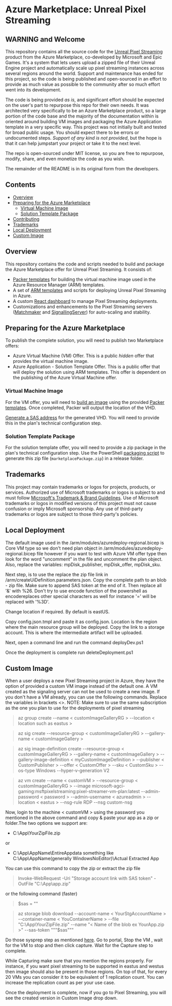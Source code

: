 # Azure Marketplace: Unreal Pixel Streaming

## WARNING and Welcome
This repository contains all the source code for the [Unreal Pixel Streaming](https://azuremarketplace.microsoft.com/en-US/marketplace/apps/epicgames.unreal-pixel-streaming?tab=overview) product from the Azure Marketplace, co-developed by Microsoft and Epic Games. It's a system that lets users upload a zipped file of their Unreal Engine project and automatically scale up pixel streaming instances across several regions around the world. Support and maintenance has ended for this project, so the code is being published and open-sourced in an effort to provide as much value as possible to the community after so much effort went into its development.

The code is being provided *as is*, and significant effort should be expected on the user's part to repurpose this repo for their own needs. It was architected very specifically to be an Azure Marketplace product, so a large portion of the code base and the majority of the documentation within is oriented around building VM images and packaging the Azure Application template in a very specific way. This project was not initially built and tested for broad public usage. You should expect there to be errors or undocumented steps. *Support of any kind is not provided*, but the hope is that it can help jumpstart your project or take it to the next level.

The repo is open-sourced under MIT license, so you are free to repurpose, modify, share, and even monetize the code as you wish.

The remainder of the README is in its original form from the developers.


## Contents

- [Overview](#overview)
- [Preparing for the Azure Marketplace](#preparing-for-the-azure-marketplace)
  - [Virtual Machine Image](#virtual-machine-image)
  - [Solution Template Package](#solution-template-package)
- [Contributing](#contributing)
- [Trademarks](#trademarks)
- [Local Deployment](#localdeployment)
- [Custom Image](#customImage)

## Overview

This repository contains the code and scripts needed to build and package the Azure Marketplace offer for Unreal Pixel Streaming. It consists of:

- [Packer templates](packer/README.md) for building the virtual machine image used in the Azure Resource Manager (ARM) templates.
- A set of [ARM templates](arm) and scripts for deploying Unreal Pixel Streaming in Azure.
- A custom [React dashboard](Unreal/Engine/Source/Programs/PixelStreaming/WebServers/Dashboard) to manage Pixel Streaming deployments.
- Customizations and enhancements to the Pixel Streaming servers ([Matchmaker](Unreal/Engine/Source/Programs/PixelStreaming/WebServers/Matchmaker) and [SignallingServer](Unreal/Engine/Source/Programs/PixelStreaming/WebServers/SignallingWebServer)) for auto-scaling and stability.

## Preparing for the Azure Marketplace

To publish the complete solution, you will need to publish two Marketplace offers:

- Azure Virtual Machine (VM) Offer. This is a public *hidden* offer that provides the virtual machine image.
- Azure Application - Solution Template Offer. This is a public offer that will deploy the solution using ARM templates. This offer is dependent on the publishing of the Azure Virtual Machine offer.

### Virtual Machine Image

For the VM offer, you will need to [build an image](packer/README.md) using the provided [Packer templates](packer). Once completed, Packer will output the location of the VHD.

[Generate a SAS address](https://docs.microsoft.com/en-us/azure/marketplace/azure-vm-get-sas-uri#generate-the-sas-address) for the generated VHD. You will need to provide this in the plan's technical configuration step.

### Solution Template Package

For the solution template offer, you will need to provide a zip package in the plan's technical configuration step. Use the PowerShell [packaging script](package/package.ps1) to generate this zip file (`marketplacePackage.zip`) in a release folder.

## Trademarks

This project may contain trademarks or logos for projects, products, or services. Authorized use of Microsoft trademarks or logos is subject to and must follow
[Microsoft's Trademark & Brand Guidelines](https://www.microsoft.com/en-us/legal/intellectualproperty/trademarks/usage/general).
Use of Microsoft trademarks or logos in modified versions of this project must not cause confusion or imply Microsoft sponsorship.
Any use of third-party trademarks or logos are subject to those third-party's policies.

## Local Deployment

The default image used in the /arm/modules/azuredeploy-regional.bicep is Core VM type so we don't need plan object in /arm/modules/azuredeploy-regional.bicep file however if you want to test with Azure VM offer type then look for the word "uncomment" in the file and uncomment the plan object. Also, replace the variables: mpDisk_publisher, mpDisk_offer, mpDisk_sku. 

Next step, is to use the replace the zip file link in /arm/createUiDefinition.parameters.json. Copy the complete path to an blob - zip file. Make sure to append SAS token at the end of it. Then replace all '&' with %26. Don't try to use encode function of the powershell as encodereplaces other special characters as well for instance '=' will be replaced with '%3D'. 

Change location if required. By default is eastUS. 

Copy config.json.tmpl and paste it as config.json. Location is the region where the main resource group will be deployed. Copy the link to a storage account. This is where the intermediate artifact will be uploaded. 

Next, open a command line and run the command deployDev.ps1 <new-resource-group-name>
  
Once the deployment is complete run deleteDeployment.ps1 <resource-group-name>


## Custom Image
When a user deploys a new Pixel Streaming project in Azure, they have the option of provided a custom VM image instead of the default one. A VM created as the signaling server can not be used to create a new image. If you don't have a VM already, you can use the following commands. Replace the variables in brackets <>. NOTE: Make sure to use the same subscription as the one you plan to use for the deployments of pixel streaming


>az group create --name < customImageGalleryRG > --location < location such as eastus >

>az sig create --resource-group < customImageGalleryRG > --gallery-name < customImageGallery >


>az sig image-definition create --resource-group < customImageGalleryRG > --gallery-name < customImageGallery > --gallery-image-definition < myCustomImageDefinition > --publisher < CustomPublisher > --offer < CustomOffer > --sku < CustomSku > --os-type Windows --hyper-v-generation V2


>az vm create --name < customVM > --resource-group < customImageGalleryRG > --image microsoft-agci-gaming:msftpixelstreaming:pixel-streamer-vm-plan:latest --admin-password < password > --admin-username < azureadmin > --location < eastus > --nsg-rule RDP --nsg custom-nsg


Now, login to the machine < customVM > using the password you mentioned in the above command and copy & paste your app as a zip or folder.The two options we support are:
  - C:\App\YourZipFile.zip
  
  or
  
  - C:\App\AppName\EntireAppdata something like C:\App\AppName(generally WindowsNoEditor)\Actual Extracted App
  
You can use this command to copy the zip or extract the zip file
  
>Invoke-WebRequest -Uri "Storage account link with SAS token" -OutFile "C:\App\app.zip"

or the following command (faster)

>$sas = "<sas token just the token to the container not the URL>" 

>az storage blob download --account-name < YourStgAccountName > --container-name < YouContainerName > --file "C:\App\YourZipFile.zip" --name "< Name of the blob ex YourApp.zip >" --sas-token """$sas"""


Do those sysprep step as mentioned [here](https://learn.microsoft.com/en-us/azure/virtual-machines/windows/download-vhd?tabs=azure-portal). Go to portal, Stop the VM , wait for the VM to stop and then click capture. Wait for the Capture step to complete.
  
While Capturing make sure that you mention the regions properly. For instance, if you want pixel streaming to be supported in eastus and westus then image should also be present in those regions. On top of that, for every 20 VMs you can consider it to be equivalent of 1 replication count. You can increase the replication count as per your use case. 

Once the deployment is complete, now if you go to Pixel Streaming, you will see the created version in Custom Image drop down. 
